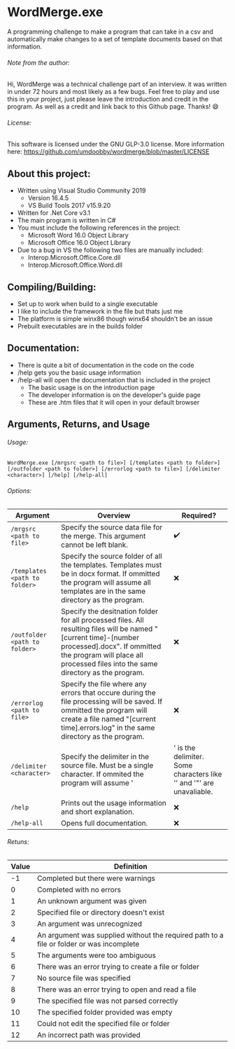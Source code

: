 # WordMerge.exe
A programming challenge to make a program that can take in a csv and automatically make changes to a set of template documents based on that information.

###### Note from the author:
Hi, WordMerge was a technical challenge part of an interview. it was written in under 72 hours and most likely as a few bugs.
Feel free to play and use this in your project, just please leave the introduction and credit in the program. As well as a credit and link back to this Github page.
Thanks! :smile:

###### License:
This software is licensed under the GNU GLP-3.0 license.
More information here: https://github.com/umdoobby/wordmerge/blob/master/LICENSE

## About this project: 
 * Written using Visual Studio Community 2019
   * Version 16.4.5
   * VS Build Tools 2017 v15.9.20
 * Written for .Net Core v3.1
 * The main program is written in C#
 * You must include the following references in the project:
   * Microsoft Word 16.0 Object Library
   * Microsoft Office 16.0 Object Library
 * Due to a bug in VS the following two files are manually included:
   * Interop.Microsoft.Office.Core.dll
   * Interop.Microsoft.Office.Word.dll

## Compiling/Building:
 * Set up to work when build to a single executable
 * I like to include the framework in the file but thats just me
 * The platform is simple winx86 though winx64 shouldn't be an issue
 * Prebuilt executables are in the builds folder

 ## Documentation:
 * There is quite a bit of documentation in the code on the code
 * /help gets you the basic usage information
 * /help-all will open the documentation that is included in the project
   * The basic usage is on the introduction page
   * The developer information is on the developer's guide page
   * These are .htm files that it will open in your default browser

## Arguments, Returns, and Usage
###### Usage: 
`WordMerge.exe [/mrgsrc <path to file>] [/templates <path to folder>] [/outfolder <path to folder>] [/errorlog <path to file>] [/delimiter <character>] [/help] [/help-all]`

###### Options:
Argument | Overview | Required?
---------|----------|----------
`/mrgsrc <path to file>`|Specify the source data file for the merge. This argument cannot be left blank.|:heavy_check_mark:
`/templates <path to folder>`|Specify the source folder of all the templates. Templates must be in docx format. If ommitted the program will assume all templates are in the same directory as the program.|:x:
`/outfolder <path to folder>`|Specify the desitnation folder for all processed files. All resulting files will be named "[current time]-[number processed].docx". If ommitted the program will place all processed files into the same directory as the program.|:x:
`/errorlog <path to file>`|Specify the file where any errors that occure during the file processing will be saved. If ommitted the program will create a file named "[current time].errors.log" in the same directory as the program.|:x:
`/delimiter <character>`|Specify the delimiter in the source file. Must be a single character. If ommited the program will assume '|' is the delimiter. Some characters like '\' and '"' are unavaliable.|:x:
`/help`|Prints out the usage information and short explanation.|:x:
`/help-all`|Opens full documentation.|:x:

###### Retuns:
Value | Definition
------|-----------
-1|Completed but there were warnings
0|Completed with no errors
1|An unknown argument was given
2|Specified file or directory doesn't exist
3|An argument was unrecognized
4|An argument was supplied without the required path to a file or folder or was incomplete
5|The arguments were too ambiguous
6|There was an error trying to create a file or folder
7|No source file was specified
8|There was an error trying to open and read a file
9|The specified file was not parsed correctly
10|The specified folder provided was empty
11|Could not edit the specified file or folder
12|An incorrect path was provided
